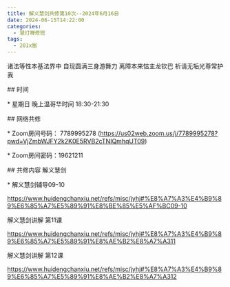 ```yaml
---
title: 解义慧剑共修第10次--2024年6月16日
date: 2024-06-15T14:22:00
categories:
  - 慧灯禅修班
tags:
  - 201x届
---
```

诸法等性本基法界中 自现圆满三身游舞力 离障本来怙主龙钦巴 祈请无垢光尊常护我





\## 时间

\* 星期日 晚上温哥华时间 18:30-21:30

\## 网络共修

\* Zoom房间号码： 7789995278 (https://us02web.zoom.us/j/7789995278?pwd=VjZmbWJFY2k2K0E5RVB2cTNIQmhqUT09)

\* Zoom房间密码：19621211

\## 共修内容 解义慧剑









\* 解义慧剑辅导09-10

https://www.huidengchanxiu.net/refs/misc/jyhj#%E8%A7%A3%E4%B9%89%E6%85%A7%E5%89%91%E8%BE%85%E5%AF%BC09-10





解义慧剑讲解 第11课



https://www.huidengchanxiu.net/refs/misc/jyhj#%E8%A7%A3%E4%B9%89%E6%85%A7%E5%89%91%E8%AE%B2%E8%A7%A311





解义慧剑讲解 第12课



https://www.huidengchanxiu.net/refs/misc/jyhj#%E8%A7%A3%E4%B9%89%E6%85%A7%E5%89%91%E8%AE%B2%E8%A7%A312
